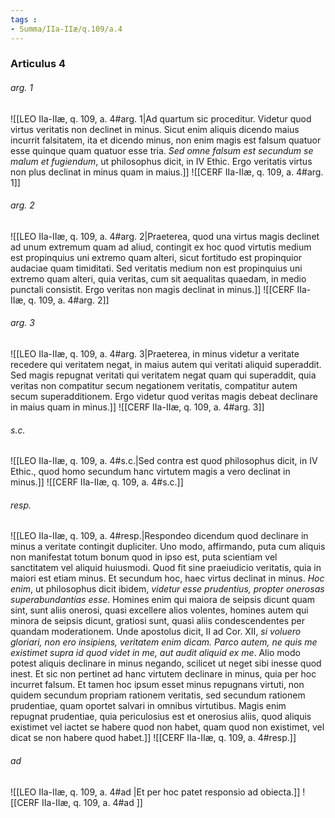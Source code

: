 ```yaml
---
tags : 
- Summa/IIa-IIæ/q.109/a.4
---
```


### Articulus 4

###### arg. 1
![[LEO IIa-IIæ, q. 109, a. 4#arg. 1|Ad quartum sic proceditur. Videtur quod virtus veritatis non declinet in minus. Sicut enim aliquis dicendo maius incurrit falsitatem, ita et dicendo minus, non enim magis est falsum quatuor esse quinque quam quatuor esse tria. *Sed omne falsum est secundum se malum et fugiendum*, ut philosophus dicit, in IV Ethic. Ergo veritatis virtus non plus declinat in minus quam in maius.]]
![[CERF IIa-IIæ, q. 109, a. 4#arg. 1]]

###### arg. 2
![[LEO IIa-IIæ, q. 109, a. 4#arg. 2|Praeterea, quod una virtus magis declinet ad unum extremum quam ad aliud, contingit ex hoc quod virtutis medium est propinquius uni extremo quam alteri, sicut fortitudo est propinquior audaciae quam timiditati. Sed veritatis medium non est propinquius uni extremo quam alteri, quia veritas, cum sit aequalitas quaedam, in medio punctali consistit. Ergo veritas non magis declinat in minus.]]
![[CERF IIa-IIæ, q. 109, a. 4#arg. 2]]

###### arg. 3
![[LEO IIa-IIæ, q. 109, a. 4#arg. 3|Praeterea, in minus videtur a veritate recedere qui veritatem negat, in maius autem qui veritati aliquid superaddit. Sed magis repugnat veritati qui veritatem negat quam qui superaddit, quia veritas non compatitur secum negationem veritatis, compatitur autem secum superadditionem. Ergo videtur quod veritas magis debeat declinare in maius quam in minus.]]
![[CERF IIa-IIæ, q. 109, a. 4#arg. 3]]

###### s.c.
![[LEO IIa-IIæ, q. 109, a. 4#s.c.|Sed contra est quod philosophus dicit, in IV Ethic., quod homo secundum hanc virtutem magis a vero declinat in minus.]]
![[CERF IIa-IIæ, q. 109, a. 4#s.c.]]

###### resp.
![[LEO IIa-IIæ, q. 109, a. 4#resp.|Respondeo dicendum quod declinare in minus a veritate contingit dupliciter. Uno modo, affirmando, puta cum aliquis non manifestat totum bonum quod in ipso est, puta scientiam vel sanctitatem vel aliquid huiusmodi. Quod fit sine praeiudicio veritatis, quia in maiori est etiam minus. Et secundum hoc, haec virtus declinat in minus. *Hoc enim*, ut philosophus dicit ibidem, *videtur esse prudentius, propter onerosas superabundantias esse*. Homines enim qui maiora de seipsis dicunt quam sint, sunt aliis onerosi, quasi excellere alios volentes, homines autem qui minora de seipsis dicunt, gratiosi sunt, quasi aliis condescendentes per quandam moderationem. Unde apostolus dicit, II ad Cor. XII, *si voluero gloriari, non ero insipiens, veritatem enim dicam. Parco autem, ne quis me existimet supra id quod videt in me, aut audit aliquid ex me*. Alio modo potest aliquis declinare in minus negando, scilicet ut neget sibi inesse quod inest. Et sic non pertinet ad hanc virtutem declinare in minus, quia per hoc incurret falsum. Et tamen hoc ipsum esset minus repugnans virtuti, non quidem secundum propriam rationem veritatis, sed secundum rationem prudentiae, quam oportet salvari in omnibus virtutibus. Magis enim repugnat prudentiae, quia periculosius est et onerosius aliis, quod aliquis existimet vel iactet se habere quod non habet, quam quod non existimet, vel dicat se non habere quod habet.]]
![[CERF IIa-IIæ, q. 109, a. 4#resp.]]

###### ad 
![[LEO IIa-IIæ, q. 109, a. 4#ad |Et per hoc patet responsio ad obiecta.]]
![[CERF IIa-IIæ, q. 109, a. 4#ad ]]

